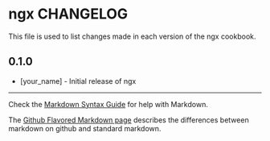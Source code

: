 # ngx CHANGELOG

This file is used to list changes made in each version of the ngx cookbook.

## 0.1.0
- [your_name] - Initial release of ngx

- - -
Check the [Markdown Syntax Guide](http://daringfireball.net/projects/markdown/syntax) for help with Markdown.

The [Github Flavored Markdown page](http://github.github.com/github-flavored-markdown/) describes the differences between markdown on github and standard markdown.

